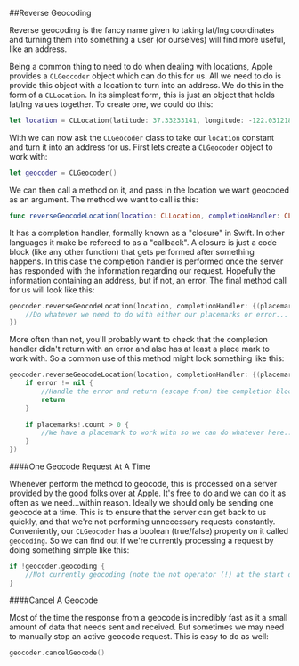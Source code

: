 ##Reverse Geocoding

Reverse geocoding is the fancy name given to taking lat/lng coordinates and turning them into something a user (or ourselves) will find more useful, like an address.

Being a common thing to need to do when dealing with locations, Apple provides a `CLGeocoder` object which can do this for us. All we need to do is provide this object with a location to turn into an address. We do this in the form of a `CLLocation`. In its simplest form, this is just an object that holds lat/lng values together. To create one, we could do this:

```swift
let location = CLLocation(latitude: 37.33233141, longitude: -122.0312186)
```

With we can now ask the `CLGeocoder` class to take our `location` constant and turn it into an address for us. First lets create a `CLGeocoder` object to work with:

```swift
let geocoder = CLGeocoder()
```

We can then call a method on it, and pass in the location we want geocoded as an argument. The method we want to call is this:

```swift
func reverseGeocodeLocation(location: CLLocation, completionHandler: CLGeocodeCompletionHandler)
```

It has a completion handler, formally known as a "closure" in Swift. In other languages it make be refereed to as a "callback". A closure is just a code block (like any other function) that gets performed after something happens. In this case the completion handler is performed once the server has responded with the information regarding our request. Hopefully the information containing an address, but if not, an error. The final method call for us will look like this: 

```swift
geocoder.reverseGeocodeLocation(location, completionHandler: {(placemarks, error) -> Void in
	//Do whatever we need to do with either our placemarks or error...
})
```

More often than not, you'll probably want to check that the completion handler didn't return with an error and also has at least a place mark to work with. So a common use of this method might look something like this:

```swift
geocoder.reverseGeocodeLocation(location, completionHandler: {(placemarks, error) -> Void in
	if error != nil {
        //Handle the error and return (escape from) the completion block...
        return
    }
    
    if placemarks!.count > 0 {
		//We have a placemark to work with so we can do whatever here...
	}
})
```

####One Geocode Request At A Time

Whenever perform the method to geocode, this is processed on a server provided by the good folks over at Apple. It's free to do and we can do it as often as we need...within reason. Ideally we should only be sending one geocode at a time. This is to ensure that the server can get back to us quickly, and that we're not performing unnecessary requests constantly. Conveniently, our `CLGeocoder` has a boolean (true/false) property on it called `geocoding`. So we can find out if we're currently processing a request by doing something simple like this:

```swift
if !geocoder.geocoding {
	//Not currently geocoding (note the not operator (!) at the start of the condition)...
}
```

####Cancel A Geocode

Most of the time the response from a geocode is incredibly fast as it a small amount of data that needs sent and received. But sometimes we may need to manually stop an active geocode request. This is easy to do as well:

```swift 
geocoder.cancelGeocode()
```







